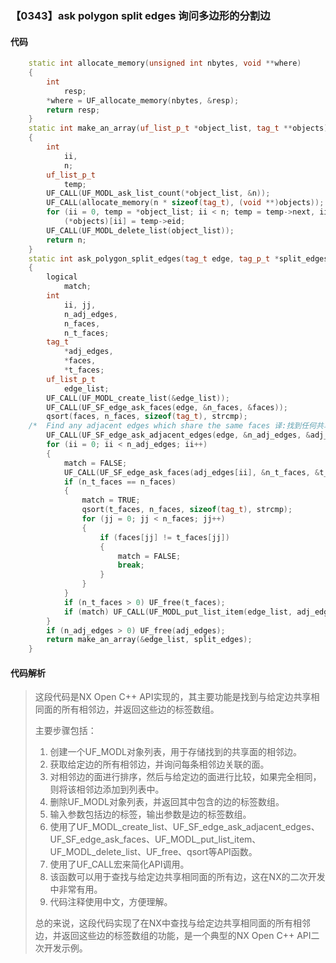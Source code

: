 ### 【0343】ask polygon split edges 询问多边形的分割边

#### 代码

```cpp
    static int allocate_memory(unsigned int nbytes, void **where)  
    {  
        int  
            resp;  
        *where = UF_allocate_memory(nbytes, &resp);  
        return resp;  
    }  
    static int make_an_array(uf_list_p_t *object_list, tag_t **objects)  
    {  
        int  
            ii,  
            n;  
        uf_list_p_t  
            temp;  
        UF_CALL(UF_MODL_ask_list_count(*object_list, &n));  
        UF_CALL(allocate_memory(n * sizeof(tag_t), (void **)objects));  
        for (ii = 0, temp = *object_list; ii < n; temp = temp->next, ii++)  
            (*objects)[ii] = temp->eid;  
        UF_CALL(UF_MODL_delete_list(object_list));  
        return n;  
    }  
    static int ask_polygon_split_edges(tag_t edge, tag_p_t *split_edges)  
    {  
        logical  
            match;  
        int  
            ii, jj,  
            n_adj_edges,  
            n_faces,  
            n_t_faces;  
        tag_t  
            *adj_edges,  
            *faces,  
            *t_faces;  
        uf_list_p_t  
            edge_list;  
        UF_CALL(UF_MODL_create_list(&edge_list));  
        UF_CALL(UF_SF_edge_ask_faces(edge, &n_faces, &faces));  
        qsort(faces, n_faces, sizeof(tag_t), strcmp);  
    /*  Find any adjacent edges which share the same faces 译:找到任何共享相同面的相邻边。 */  
        UF_CALL(UF_SF_edge_ask_adjacent_edges(edge, &n_adj_edges, &adj_edges));  
        for (ii = 0; ii < n_adj_edges; ii++)  
        {  
            match = FALSE;  
            UF_CALL(UF_SF_edge_ask_faces(adj_edges[ii], &n_t_faces, &t_faces));  
            if (n_t_faces == n_faces)  
            {  
                match = TRUE;  
                qsort(t_faces, n_faces, sizeof(tag_t), strcmp);  
                for (jj = 0; jj < n_faces; jj++)  
                {  
                    if (faces[jj] != t_faces[jj])  
                    {  
                        match = FALSE;  
                        break;  
                    }  
                }  
            }  
            if (n_t_faces > 0) UF_free(t_faces);  
            if (match) UF_CALL(UF_MODL_put_list_item(edge_list, adj_edges[ii]));  
        }  
        if (n_adj_edges > 0) UF_free(adj_edges);  
        return make_an_array(&edge_list, split_edges);  
    }

```

#### 代码解析

> 这段代码是NX Open C++ API实现的，其主要功能是找到与给定边共享相同面的所有相邻边，并返回这些边的标签数组。
>
> 主要步骤包括：
>
> 1. 创建一个UF_MODL对象列表，用于存储找到的共享面的相邻边。
> 2. 获取给定边的所有相邻边，并询问每条相邻边关联的面。
> 3. 对相邻边的面进行排序，然后与给定边的面进行比较，如果完全相同，则将该相邻边添加到列表中。
> 4. 删除UF_MODL对象列表，并返回其中包含的边的标签数组。
> 5. 输入参数包括边的标签，输出参数是边的标签数组。
> 6. 使用了UF_MODL_create_list、UF_SF_edge_ask_adjacent_edges、UF_SF_edge_ask_faces、UF_MODL_put_list_item、UF_MODL_delete_list、UF_free、qsort等API函数。
> 7. 使用了UF_CALL宏来简化API调用。
> 8. 该函数可以用于查找与给定边共享相同面的所有边，这在NX的二次开发中非常有用。
> 9. 代码注释使用中文，方便理解。
>
> 总的来说，这段代码实现了在NX中查找与给定边共享相同面的所有相邻边，并返回这些边的标签数组的功能，是一个典型的NX Open C++ API二次开发示例。
>

